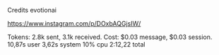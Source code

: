 Credits evotionai

https://www.instagram.com/p/DOxbAQGjsIW/

Tokens: 2.8k sent, 3.1k received. Cost: $0.03 message, $0.03 session.
10,87s user 3,62s system 10% cpu 2:12,22 total